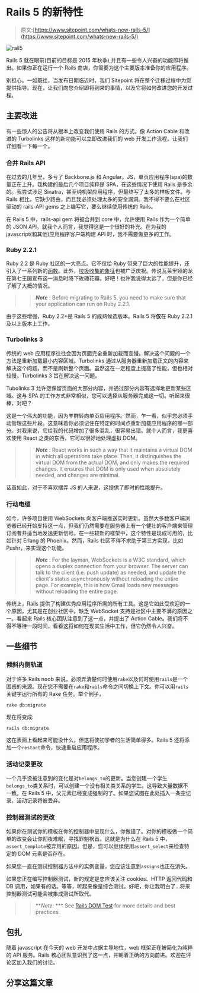 # Rails 5 的新特性

> 原文:[https://www.sitepoint.com/whats-new-rails-5/](https://www.sitepoint.com/whats-new-rails-5/)

![rail5](../Images/80d0fe68715261591b6df9e45ca3e762.png)

Rails 5 就在眼前(目前的目标是 2015 年秋季),并且有一些令人兴奋的功能即将推出。如果你正在运行一个 Rails 商店，你需要为这个主要版本准备你的应用程序。

别担心。一如既往，当发布日期临近时，我们 Sitepoint 将在整个迁移过程中为您提供指导。现在，让我们向您介绍即将到来的事情，以及它将如何改进您的开发过程。

## 主要改进

有一些惊人的公告将从根本上改变我们使用 Rails 的方式。像 Action Cable 和改进的 Turbolinks 这样的新功能可以立即改进我们的 web 开发工作流程。让我们详细看一下每一个。

### 合并 Rails API

在过去的几年里，多亏了 Backbone.js 和 Angular。JS，单页应用程序(spa)的数量正在上升。我构建的最后几个项目纯粹是 SPA，在这些情况下使用 Rails 是多余的。我尝试涉足 Sinatra，甚至纯机架应用程序，但最终写了太多的样板文件。与 Rails 相比，它缺少路由，而且我必须处理太多的安全漏洞。我不得不要么在社区驱动的 rails-API gems 之上编写它，要么继续使用传统的 Rails。

在 Rails 5 中，rails-api gem 将被合并到 core 中，允许使用 Rails 作为一个简单的 JSON API。就我个人而言，我觉得这是一个很好的补充。在为我的 javascript(和其他)应用程序客户端构建 API 时，我不需要做更多的工作。

### Ruby 2.2.1

Ruby 2.2 是 Ruby 社区的一大亮点。它不仅给 Ruby 带来了巨大的性能提升，还引入了一系列新的[函数](https://www.sitepoint.com/new-methods-ruby-2-2/)。此外，[垃圾收集的象征](https://www.sitepoint.com/symbol-gc-ruby-2-2/)也被广泛庆祝。传说瓦莱里娅的龙在第七王国宣布这一消息时降下玫瑰花瓣。好吧！也许我说得太远了，但是你已经了解了大概的情况。

> > ***Note*** : Before migrating to Rails 5, you need to make sure that your application can run on Ruby 2.2.1\.

由于这些增强，Ruby 2.2+是 Rails 5 的成熟候选版本。Rails 5 将**仅**在 Ruby 2.2.1 及以上版本上工作。

### Turbolinks 3

传统的 web 应用程序往往会因为页面完全重新加载而变慢。解决这个问题的一个方法是重新加载最小内容区域。Turbolinks 通过从服务器重新加载正文的内容来解决这个问题，而不是刷新整个页面。虽然这在一定程度上提高了性能，但也相对较慢。Turbolinks 3 旨在解决这一问题。

Tubolinks 3 允许您保留页面的大部分内容，并通过部分内容有选择地更新某些区域。这与 SPA 的工作方式非常相似，您可以选择从服务器完成这一切。听起来很棒，对吧？

这是一个伟大的功能，因为羊群转向单页应用程序。然而，乍一看，似乎您必须手动管理这些片段。这意味着你必须记住在特定的时间点重新加载应用程序的哪一部分。对我来说，它给我的代码增加了很多混乱，很容易出错。就个人而言，我更喜欢使用 React 之类的东西，它可以很好地处理虚拟 DOM。

> > ***Note*** : React works in such a way that it maintains a virtual DOM in which all operations take place. Then, it distinguishes the virtual DOM from the actual DOM, and only makes the required changes. It ensures that DOM is only used when absolutely needed, and changes are minimal.

话虽如此，对于不喜欢摆弄 JS 的人来说，这提供了即时的性能提升。

### 行动电缆

如今，许多项目使用 WebSockets 向客户端推送实时更新。虽然大多数客户端浏览器已经开始支持这一点，但我们仍然需要在服务器上有一个健壮的客户端来管理订阅者并适当地发送更新信号。在一些较新的框架中，这个特性是现成可用的，比如针对 Erlang 的 Phoenix。然而，Rails 社区不得不求助于第三方实现，比如 Pushr，来实现这个功能。

> > ***Note*** : For the layman, WebSockets is a W3C standard, which opens a duplex connection from your browser. The server can talk to the client (i.e. push update) as needed, and update the client's status asynchronously without reloading the entire page. For example, this is how Gmail loads new messages without reloading the entire page.

传统上，Rails 提供了构建优秀应用程序所需的所有工具。这是它如此受欢迎的一个原因，尤其是在创业社区中。缺乏 WebSocket 支持是社区中主要不满的原因之一。看起来 Rails 核心团队注意到了这一点，并提出了 Action Cable。我们将不得不等待一段时间，看看这将如何在现实生活中工作，但它仍然令人兴奋。

## 一些细节

### 倾斜内侧轨道

对于许多 Rails noob 来说，必须弄清楚何时使用`rake`以及何时使用`rails`是一个困惑的来源。现在您不需要在`rake`和`rails`命令之间切换上下文。你可以用`rails`关键字运行所有的 Rake 任务。举个例子，

```
rake db:migrate
```

现在将变成:

```
rails db:migrate
```

这在表面上看起来可能没什么，但这将使初学者的生活简单得多。Rails 5 还将添加一个`restart`命令，快速重启应用程序。

### 活动记录更改

一个几乎没被注意到的变化是对`belongs_to`的更新。当您创建一个学生`belongs_to`类关系时，可以创建一个没有相关类关系的学生。这导致大量数据不一致。在 Rails 5 中，父元素已经变成强制的了。如果您试图在此处插入一条空记录，活动记录将被丢弃。

### 控制器测试的更改

如果你在测试你的模板在你的控制器中呈现什么，你做错了。对你的模板做一个简单的改变会让你彻夜难眠，寻找罪魁祸首。这就是为什么在 Rails 5 中，`assert_template`被弃用的原因。但是，您可以继续使用`assert_select`来检查特定的 DOM 元素是否存在。

如果您一直在测试控制器方法中的实例变量，您应该注意到`assigns`也正在消失。

如果您正在编写控制器测试，新的规定是您应该关注 cookies、HTTP 返回代码和 DB 调用，如果有的话。等等，听起来像是综合测试。好吧，你让我明白了…将来控制器测试可能会被集成测试所取代。

> > ***Note:* *** See [Rails DOM Test](https://github.com/rails/rails-dom-testing) for more details and best practices.

## 包扎

随着 javascript 在今天的 web 开发中占据主导地位，web 框架正在被简化为纯粹的 API 服务。Rails 核心团队意识到了这一点，并朝着正确的方向前进。欢迎在评论区加入我们的讨论。

## 分享这篇文章